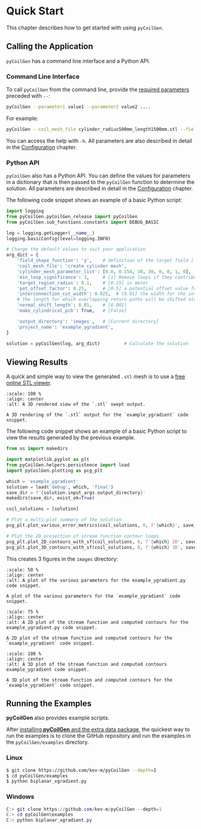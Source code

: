 # Quick Start

This chapter describes how to get started with using `pyCoilGen`.

## Calling the Application

`pyCoilGen` has a command line interface and a Python API.

### Command Line Interface

To call `pyCoilGen` from the command line, provide the [required parameters](./configuration.md) preceded with `--`:

```bash
pyCoilGen --parameter1 value1 --parameter2 value2 ....
```

For example:

```bash
pyCoilGen --coil_mesh_file cylinder_radius500mm_length1500mm.stl --field_shape_function 'y'
```

You can access the help with `-h`. All parameters are also described in detail in the [Configuration](./configuration.md) chapter. 

### Python API

`pyCoilGen` also has a Python API. You can define the values for parameters in a dictionary that is then passed to the `pyCoilGen` function to determine the solution. All parameters are described in detail in the [Configuration](./configuration.md) chapter. 

The following code snippet shows an example of a basic Python script:

```python
import logging 
from pyCoilGen.pyCoilGen_release import pyCoilGen
from pyCoilGen.sub_functions.constants import DEBUG_BASIC

log = logging.getLogger(__name__)
logging.basicConfig(level=logging.INFO)

# Change the default values to suit your application
arg_dict = {
    'field_shape_function': 'y',    # definition of the target field ['x']
    'coil_mesh_file': 'create cylinder mesh',
    'cylinder_mesh_parameter_list': [0.8, 0.154, 30, 30, 0, 0, 1, 0],
    'min_loop_significance': 3,     # [1] Remove loops if they contribute less than 3% to the target field.
    'target_region_radius': 0.1,    # [0.15] in meter
    'pot_offset_factor': 0.25,      # [0.5] a potential offset value for the minimal and maximal contour potential
    'interconnection_cut_width': 0.025,  # [0.01] the width for the interconnections are interconnected; in meter
    # the length for which overlapping return paths will be shifted along the surface normals; in meter
    'normal_shift_length': 0.01,    # [0.001]
    'make_cylindrical_pcb': True,   # [False]

    'output_directory': 'images',   # [Current directory]
    'project_name': 'example_ygradient',
}

solution = pyCoilGen(log, arg_dict)         # Calculate the solution
```


## Viewing Results

A quick and simple way to view the generated `.stl` mesh is to use a [free online STL viewer](https://www.viewstl.com/).
```{figure} figures/mesh_example_gradient_3D.png
:scale: 100 %
:align: center
:alt: A 3D rendered view of the `.stl` swept output.

A 3D rendering of the `.stl` output for the `example_ygradient` code snippet.
```

The following code snippet shows an example of a basic Python script to view the results generated by the previous example.

```python
from os import makedirs

import matplotlib.pyplot as plt
from pyCoilGen.helpers.persistence import load
import pyCoilGen.plotting as pcg_plt

which = 'example_ygradient'
solution = load('debug', which, 'final')
save_dir = f'{solution.input_args.output_directory}'
makedirs(save_dir, exist_ok=True)

coil_solutions = [solution]

# Plot a multi-plot summary of the solution
pcg_plt.plot_various_error_metrics(coil_solutions, 0, f'{which}', save_dir=save_dir)

# Plot the 2D projection of stream function contour loops.
pcg_plt.plot_2D_contours_with_sf(coil_solutions, 0, f'{which} 2D', save_dir=save_dir)
pcg_plt.plot_3D_contours_with_sf(coil_solutions, 0, f'{which} 3D', save_dir=save_dir)
```

This creates 3 figures in the `images` directory:
```{figure} figures/plot_errors_example_ygradient.png
:scale: 50 %
:align: center
:alt: A plot of the various parameters for the example_ygradient.py code snippet.

A plot of the various parameters for the `example_ygradient` code snippet.
```

```{figure} figures/plot_example_ygradient_2D.png
:scale: 75 %
:align: center
:alt: A 2D plot of the stream function and computed contours for the example_ygradient.py code snippet.

A 2D plot of the stream function and computed contours for the `example_ygradient` code snippet.
```
```{figure} figures/plot_example_ygradient_3D.png
:scale: 100 %
:align: center
:alt: A 3D plot of the stream function and computed contours example_ygradient code snippet.

A 3D plot of the stream function and computed contours for the `example_ygradient` code snippet.
```


## Running the Examples

**pyCoilGen** also provides example scripts.

After [installing **pyCoilGen** and the extra data package](./installation.md#installation), the quickest way to run
the examples is to clone the GitHub repository and run the examples in the `pyCoilGen/examples` directory.

### Linux
```bash
$ git clone https://github.com/kev-m/pyCoilGen --depth=1
$ cd pyCoilGen/examples
$ python biplanar_xgradient.py
```

### Windows
```powershell
C:> git clone https://github.com/kev-m/pyCoilGen --depth=1
C:> cd pyCoilGen\examples
C:> python biplanar_xgradient.py
```
